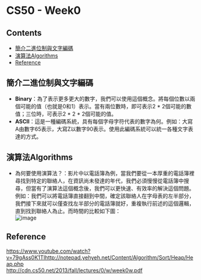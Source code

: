 # CS50 - Week0

## Contents
* [簡介二進位制與文字編碼](#簡介二進位制與文字編碼)
* [演算法Algorithms](#演算法Algorithms)
* [Reference](#Reference)


## 簡介二進位制與文字編碼
* **Binary**：為了表示更多更大的數字，我們可以使用這個概念。將每個位數以兩個可能的值（也就是0和1）表示。當有兩位數時，即可表示2 * 2個可能的數值；三位時，可表示2 * 2 * 2個可能的值。
* **ASCII**：這是一種編碼系統，具有每個字母字符代表的數字為何。例如：大寫A由數字65表示，大寫Z以數字90表示。使用此編碼系統可以統一各種文字表達的方式。


## 演算法Algorithms
* 為何要使用演算法？：影片中以電話簿為例，當我們要從一本厚重的電話簿裡尋找到特定的聯絡人，在資訊尚未發達的年代，我們必須慢慢從電話簿中搜尋，但當有了演算法這個概念後，我們可以更快速、有效率的解決這個問題。例如：我們可以將電話簿直接翻到中間，確定該聯絡人在字母表的左半部分，我們接下來就可以僅查找左半部分的電話簿就好，重複執行前述的這個邏輯，直到找到聯絡人為止。而時間的比較如下圖：  
![image](http://cdn.cs50.net/2013/fall/lectures/0/w/notes0w/runtimes.png)  



## Reference
https://www.youtube.com/watch?v=79gAss0K1TIhttp://notepad.yehyeh.net/Content/Algorithm/Sort/Heap/Heap.php  
http://cdn.cs50.net/2013/fall/lectures/0/w/week0w.pdf  
